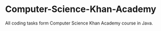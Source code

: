 # Computer-Science-Khan-Academy
All coding tasks form Computer Science Khan Academy course in Java.
